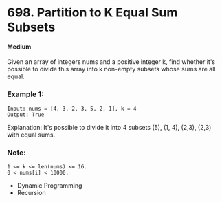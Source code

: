 # 698. Partition to K Equal Sum Subsets
#### Medium

Given an array of integers nums and a positive integer k, find whether it's possible to divide this array into k non-empty subsets whose sums are all equal.


### Example 1:

```
Input: nums = [4, 3, 2, 3, 5, 2, 1], k = 4
Output: True
```
Explanation: It's possible to divide it into 4 subsets (5), (1, 4), (2,3), (2,3) with equal sums.
 

### Note:

```
1 <= k <= len(nums) <= 16.
0 < nums[i] < 10000.
```

 * Dynamic Programming
 * Recursion
 